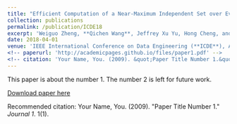 ```yaml
---
title: "Efficient Computation of a Near-Maximum Independent Set over Evolving Graphs."
collection: publications
permalink: /publication/ICDE18
excerpt: 'Weiguo Zheng, **Qichen Wang**, Jeffrey Xu Yu, Hong Cheng, and Lei Zou.'
date: 2018-04-01
venue: 'IEEE International Conference on Data Engineering (**ICDE**), April 2018.'
<!-- paperurl: 'http://academicpages.github.io/files/paper1.pdf' -->
<!-- citation: 'Your Name, You. (2009). &quot;Paper Title Number 1.&quot; <i>Journal 1</i>. 1(1).' -->
---
```

This paper is about the number 1. The number 2 is left for future work.

[Download paper here](http://academicpages.github.io/files/paper1.pdf)

Recommended citation: Your Name, You. (2009). "Paper Title Number 1." <i>Journal 1</i>. 1(1).

